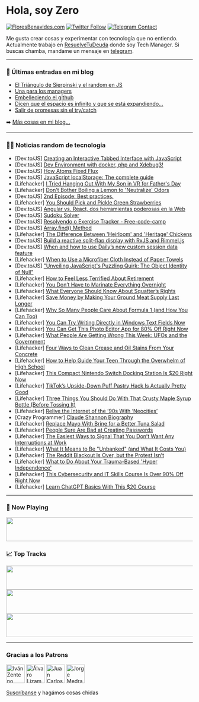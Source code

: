 # Hola, soy Zero

[![FloresBenavides.com](https://img.shields.io/website?down_message=oops&label=MiBlog&style=for-the-badge&up_message=online&url=https%3A%2F%2Ffloresbenavides.com)](https://floresbenavides.com) [![Twitter Follow](https://img.shields.io/twitter/follow/ZeroDragon?color=%231DA1F2&label=Follow&logo=twitter&logoColor=ffffff&style=for-the-badge)](https://twitter.com/zerodragon) [![Telegram Contact](https://img.shields.io/badge/escr%C3%ADbeme-ZeroDragon-%2326A5E4?style=for-the-badge&logo=telegram)](https://t.me/zerodragon)

Me gusta crear cosas y experimentar con tecnología que no entiendo.
Actualmente trabajo en [ResuelveTuDeuda](http://github.com/resuelve) donde soy Tech Manager.
Si buscas chamba, mandame un mensaje en [telegram](https://t.me/zerodragon).

---

### 📕 Últimas entradas en mi blog
<!-- BLOG-POST-LIST:START -->
- [El Triángulo de Sierpinski y el random en JS](https://floresbenavides.com/el-triangulo-de-sierpinski-y-el-random-en-js/)
- [Una para los managers](https://floresbenavides.com/una-para-los-managers/)
- [Embelleciendo el github](https://floresbenavides.com/embelleciendo-el-github/)
- [Dicen que el espacio es infinito y que se está expandiendo…](https://floresbenavides.com/dicen-que-el-espacio-es-infinito-y-que-se-esta-expandiendo/)
- [Salir de promesas sin el try/catch](https://floresbenavides.com/salir-de-promesas-sin-el-try-catch/)
<!-- BLOG-POST-LIST:END -->

➡️ [Más cosas en mi blog...](https://floresbenavides.com)

---

### 👨‍💻 Noticias random de tecnología
<!-- TECH-POSTS:START -->
- [Dev.to/JS] [Creating an Interactive Tabbed Interface with JavaScript](https://dev.to/devlawrence/creating-an-interactive-tabbed-interface-with-javascript-13aa)
- [Dev.to/JS] [Dev Environment with docker, php and Xdebug3!](https://dev.to/getjv/dev-environment-with-docker-php-and-xdebug3-28m5)
- [Dev.to/JS] [How Atoms Fixed Flux](https://dev.to/josh_claunch/how-atoms-fixed-flux-ggg)
- [Dev.to/JS] [JavaScript localStorage: The complete guide](https://dev.to/alakkadshaw/javascript-localstorage-the-complete-guide-5a9a)
- [Lifehacker] [I Tried Hanging Out With My Son in VR for Father&#39;s Day](https://lifehacker.com/can-virtual-reality-bring-families-together-for-father-1850545079)
- [Lifehacker] [Don&#39;t Bother Boiling a Lemon to &#39;Neutralize&#39; Odors](https://lifehacker.com/dont-bother-boiling-a-lemon-to-neutralize-odors-1850544545)
- [Dev.to/JS] [2nd Episode: Best practices.](https://dev.to/lausuarez02/2nd-episode-best-practices-848)
- [Lifehacker] [You Should Pick and Pickle Green Strawberries](https://lifehacker.com/you-should-pick-and-pickle-green-strawberries-1850544383)
- [Dev.to/JS] [Angular vs. React, dos herramientas poderosas en la Web](https://dev.to/vanessamarely/angular-vs-react-dos-herramientas-poderosas-en-la-web-121i)
- [Dev.to/JS] [Sudoku Solver](https://dev.to/_alkesh26/sudoku-solver-ggh)
- [Dev.to/JS] [Resolvendo o Exercise Tracker - Free-code-camp](https://dev.to/adrielh024/resolvendo-o-exercise-tracker-free-code-camp-2e4e)
- [Dev.to/JS] [Array.find&lpar;&rpar; Method](https://dev.to/mrizwanashiq/arrayfind-method-41b5)
- [Lifehacker] [The Difference Between &#39;Heirloom&#39; and &#39;Heritage&#39; Chickens](https://lifehacker.com/the-difference-between-heirloom-and-heritage-chickens-1850544200)
- [Dev.to/JS] [Build a reactive split-flap display with RxJS and Rimmel.js](https://dev.to/dariomannu/build-a-reactive-split-flap-display-with-rxjs-and-rimmeljs-177m)
- [Dev.to/JS] [When and how to use Daily’s new custom session data feature](https://dev.to/trydaily/when-and-how-to-use-dailys-new-custom-session-data-feature-2f3o)
- [Lifehacker] [When to Use a Microfiber Cloth Instead of Paper Towels](https://lifehacker.com/when-to-use-a-microfiber-cloth-instead-of-paper-towels-1850544019)
- [Dev.to/JS] [&quot;Unveiling JavaScript&#39;s Puzzling Quirk: The Object Identity of Null&quot;](https://dev.to/bikidas/unveiling-javascripts-puzzling-quirk-the-object-identity-of-null-2ifp)
- [Lifehacker] [How to Feel Less Terrified About Retirement](https://lifehacker.com/how-to-feel-less-terrified-about-retirement-1850543984)
- [Lifehacker] [You Don’t Have to Marinate Everything Overnight](https://lifehacker.com/how-long-do-you-need-to-marinate-protein-1850541090)
- [Lifehacker] [What Everyone Should Know About Squatter’s Rights](https://lifehacker.com/what-everyone-should-know-about-squatter-s-rights-1850543705)
- [Lifehacker] [Save Money by Making Your Ground Meat Supply Last Longer](https://lifehacker.com/save-money-by-making-your-ground-meat-supply-last-longe-1850542915)
- [Lifehacker] [Why So Many People Care About Formula 1 &lpar;and How You Can Too&rpar;](https://lifehacker.com/why-so-many-people-care-about-formula-1-and-how-you-ca-1850543411)
- [Lifehacker] [You Can Try Writing Directly in Windows Text Fields Now](https://lifehacker.com/you-can-try-writing-directly-in-windows-text-fields-now-1850543212)
- [Lifehacker] [You Can Get This Photo Editor App for 80% Off Right Now](https://lifehacker.com/you-can-get-this-photo-editor-app-for-80-off-right-now-1850541081)
- [Lifehacker] [What People Are Getting Wrong This Week: UFOs and the Government](https://lifehacker.com/what-people-are-getting-wrong-this-week-ufos-and-the-g-1850541750)
- [Lifehacker] [Four Ways to Clean Grease and Oil Stains From Your Concrete](https://lifehacker.com/four-ways-to-clean-grease-and-oil-stains-from-your-conc-1850541866)
- [Lifehacker] [How to Help Guide Your Teen Through the Overwhelm of High School](https://lifehacker.com/how-to-help-guide-your-teen-through-the-overwhelm-of-hi-1850540899)
- [Lifehacker] [This Compact Nintendo Switch Docking Station Is $20 Right Now](https://lifehacker.com/this-compact-nintendo-switch-docking-station-is-20-rig-1850539915)
- [Lifehacker] [TikTok’s Upside-Down Puff Pastry Hack Is Actually Pretty Good](https://lifehacker.com/tiktok-s-upside-down-puff-pastry-hack-is-actually-prett-1850540557)
- [Lifehacker] [Three Things You Should Do With That Crusty Maple Syrup Bottle &lpar;Before Tossing It&rpar;](https://lifehacker.com/three-things-you-should-do-with-that-crusty-maple-syrup-1850536539)
- [Lifehacker] [Relive the Internet of the ’90s With ‘Neocities’](https://lifehacker.com/relive-the-internet-of-the-90s-with-neocities-1850540482)
- [Crazy Programmer] [Claude Shannon Biography](https://www.thecrazyprogrammer.com/2023/06/claude-shannon-biography.html)
- [Lifehacker] [Replace Mayo With Brine for a Better Tuna Salad](https://lifehacker.com/replace-mayo-with-brine-for-a-better-tuna-salad-1850540058)
- [Lifehacker] [People Sure Are Bad at Creating Passwords](https://lifehacker.com/people-sure-are-bad-at-creating-passwords-1850539358)
- [Lifehacker] [The Easiest Ways to Signal That You Don’t Want Any Interruptions at Work](https://lifehacker.com/the-easiest-ways-to-signal-that-you-don-t-want-any-inte-1850539721)
- [Lifehacker] [What It Means to Be &quot;Unbanked&quot; &lpar;and What It Costs You&rpar;](https://lifehacker.com/what-it-means-to-be-unbanked-and-what-it-costs-you-1850539632)
- [Lifehacker] [The Reddit Blackout Is Over, but the Protest Isn’t](https://lifehacker.com/the-reddit-blackout-is-over-but-the-protest-isn-t-1850539204)
- [Lifehacker] [What to Do About Your Trauma-Based &#39;Hyper Independence&#39;](https://lifehacker.com/what-to-do-about-your-trauma-based-hyper-independence-1850538921)
- [Lifehacker] [This Cybersecurity and IT Skills Course Is Over 90% Off Right Now](https://lifehacker.com/this-cybersecurity-and-it-skills-course-is-over-90-off-1850509047)
- [Lifehacker] [Learn ChatGPT Basics With This $20 Course](https://lifehacker.com/learn-chatgpt-basics-with-this-20-course-1850509044)<!-- TECH-POSTS:END -->

---

### 🎵 Now Playing
<a href="https://spotify-now-playing-dun.vercel.app/now-playing?open"><img src="https://spotify-now-playing-dun.vercel.app/now-playing" width="540" height="64"></a>

### 📈 Top Tracks
<a href="https://spotify-now-playing-dun.vercel.app/top-tracks?i=1&open"><img src="https://spotify-now-playing-dun.vercel.app/top-tracks?i=1" width="540" height="64"></a>
<a href="https://spotify-now-playing-dun.vercel.app/top-tracks?i=2&open"><img src="https://spotify-now-playing-dun.vercel.app/top-tracks?i=2" width="540" height="64"></a>
<a href="https://spotify-now-playing-dun.vercel.app/top-tracks?i=3&open"><img src="https://spotify-now-playing-dun.vercel.app/top-tracks?i=3" width="540" height="64"></a>

---

### Gracias a los Patrons
[<img src="https://avatars.githubusercontent.com/u/243380?v=4" alt="Iván Zenteno" width="50px">](https://github.com/k001) [<img src="https://avatars.githubusercontent.com/u/19955639?v=4" alt="Álvaro Lizama" width="50px">](https://github.com/alvarolizama) [<img src="https://avatars.githubusercontent.com/u/2718753?v=4" alt="Juan Carlos Ruiz" width="50px">](https://github.com/JuanCrg90) [<img src="https://avatars.githubusercontent.com/u/37025?v=4" alt="Jorge Medrano" width="50px">](https://github.com/h1pp1e) 

[Suscríbanse](https://www.patreon.com/zerodragon) y hagámos cosas chidas
